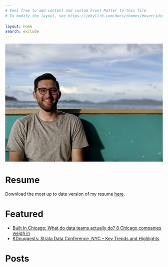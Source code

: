 ```yaml
---
# Feel free to add content and custom Front Matter to this file.
# To modify the layout, see https://jekyllrb.com/docs/themes/#overriding-theme-defaults

layout: home
search: exclude
---
```


![](images/home_photo.jpeg )

# Resume

Download the most up to date version of my resume [here](pdfs/seanlivelsberger_resume.pdf).

# Featured

* [Built In Chicago: What do data teams actually do? 8 Chicago companies weigh in](https://www.builtinchicago.org/2017/07/20/what-chicago-data-teams-do)
* [KDnuggests: Strata Data Conference, NYC – Key Trends and Highlights](https://www.kdnuggets.com/2017/10/strata-data-nyc-key-trends-highlights.html)

# Posts
